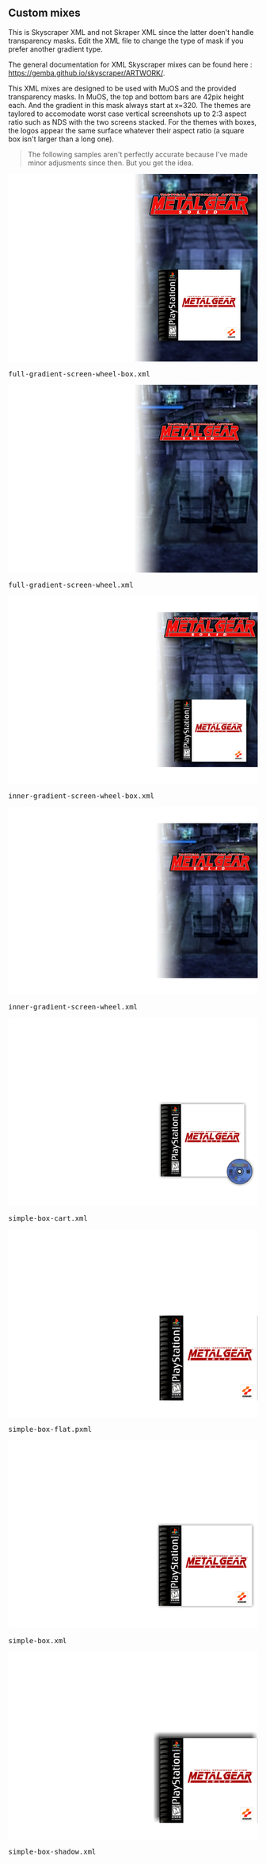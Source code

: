 ## Custom mixes

This is Skyscraper XML and not Skraper XML since the latter doen't handle transparency masks. Edit the XML file to change the type of mask if you prefer another gradient type. 

The general documentation for XML Skyscraper mixes can be found here : https://gemba.github.io/skyscraper/ARTWORK/.

This XML mixes are designed to be used with MuOS and the provided transparency masks. In MuOS, the top and bottom bars are 42pix height each. And the gradient in this mask always start at x=320. The themes are taylored to accomodate worst case vertical screenshots up to 2:3 aspect ratio such as NDS with the two screens stacked. For the themes with boxes, the logos appear the same surface whatever their aspect ratio (a square box isn't larger than a long one).

> The following samples aren't perfectly accurate because I've made minor adjusments since then. But you get the idea.

<kbd>
  <img src="samples/full-gradient-screen-wheel-box.png">

  full-gradient-screen-wheel-box.xml

  <img src="samples/full-gradient-screen-wheel.png">

  full-gradient-screen-wheel.xml

  <img src="samples/inner-gradient-screen-wheel-box.png">

  inner-gradient-screen-wheel-box.xml

  <img src="samples/inner-gradient-screen-wheel.png">

  inner-gradient-screen-wheel.xml

  <img src="samples/simple-box-cart.png">

  simple-box-cart.xml

  <img src="samples/simple-box-flat.png">

  simple-box-flat.pxml

  <img src="samples/simple-box.png">

  simple-box.xml

  <img src="samples/simple-box-shadow.png">

  simple-box-shadow.xml
</kbd>


